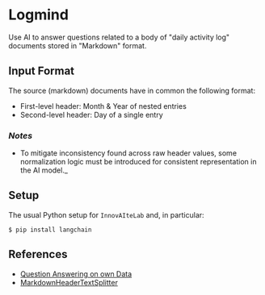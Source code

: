 # Logmind

Use AI to answer questions related to a body of "daily activity log" documents
stored in "Markdown" format.

## Input Format

The source (markdown) documents have in common the following format:

- First-level header: Month & Year of nested entries
- Second-level header: Day of a single entry

### _Notes_
- To mitigate inconsistency found across raw header values, some normalization 
  logic must be introduced for consistent representation in the AI model._

## Setup

The usual Python setup for `InnovAIteLab` and, in particular:

```shell
$ pip install langchain
```

## References
- [Question Answering on own Data](https://medium.com/@onkarmishra/using-langchain-for-question-answering-on-own-data-3af0a82789ed)
- [MarkdownHeaderTextSplitter](https://python.langchain.com/docs/modules/data_connection/document_transformers/text_splitters/markdown_header_metadata)
